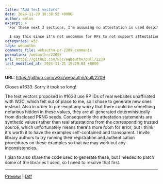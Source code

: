 ```yaml
---
title: "Add test vectors"
date: 2024-11-20 18:38:52 +0000
author: emlun
excerpt: >
  For these next 3 sections, I'm assuming no attestation is used despite the existence of the variables `attestation_private_key` and `attestation_cert_serial_number`? If so, it would be nice to add that in the section names. If they do have attestation, then the actual attestation should be added. For example if no attestation is used, this section should be called 'ES256 Credential with No Attestation and \"crossOrigin\": true in clientDataJSON'. Additionally like my first comment, it's less confusing if `attestation_private_key` and `attestation_cert_serial_number` were removed.
  
  I say this since it's not uncommon for RPs to not support attestation—at least non-self attestation—and it would be nice to immediately know which tests are inapplicable/need-to-be-amended without actually parsing `attestationObject` to see if and what attestation is used.
categories: w3c
tags: webauthn
comments_file: webauthn-pr-2209_comments
permalink: /webauthn/2209/
url: https://github.com/w3c/webauthn/pull/2209
last_modified_at: 2024-11-21 19:29:03 +0000
---
```



**URL:** https://github.com/w3c/webauthn/pull/2209

Closes #1633. Sorry it took so long!

The test vectors proposed in #1633 use RP IDs of real websites unaffiliated with W3C, which felt out of place to me, so I chose to generate new ones instead. Also in order to pre-empt any worry that there could be something nefarious hidden in these values, they are all generated deterministically from disclosed PRNG seeds. Consequently the attestation statements are synthetic values rather than real attestations from the corresponding trusted source, which unfortunately means there's more room for error, but I think it's worth it to have the examples self-contained and transparent. I invite library authors to try running their registration and authentication procedures on these examples so that we may work out any inconsistencies.

I plan to also share the code used to generate these, but I needed to patch some of the libraries I used, so I need to resolve that first.


<!--
    This comment and the below content is programmatically generated.
    You may add a comma-separated list of anchors you'd like a
    direct link to below (e.g. #idl-serializers, #idl-sequence):

    Don't remove this comment or modify anything below this line.
    If you don't want a preview generated for this pull request,
    just replace the whole of this comment's content by "no preview"
    and remove what's below.
-->
***
<a href="https://pr-preview.s3.amazonaws.com/w3c/webauthn/pull/2209.html" title="Last updated on Nov 20, 2024, 6:43 PM UTC (643273b)">Preview</a> | <a href="https://pr-preview.s3.amazonaws.com/w3c/webauthn/2209/e2987a9...643273b.html" title="Last updated on Nov 20, 2024, 6:43 PM UTC (643273b)">Diff</a>